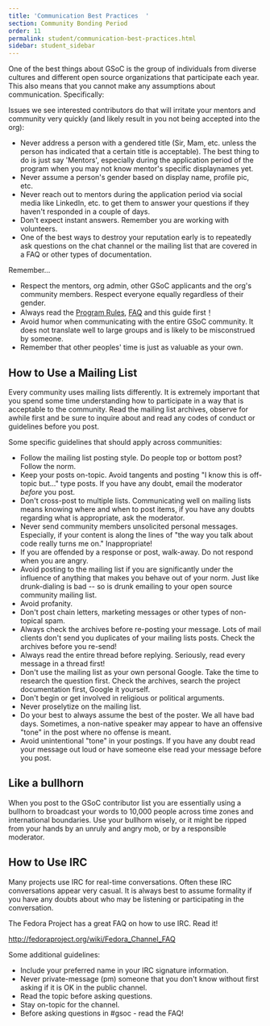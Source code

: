 ```yaml
---
title: 'Communication Best Practices  '
section: Community Bonding Period
order: 11
permalink: student/communication-best-practices.html
sidebar: student_sidebar
---
```


One of the best things about GSoC is the group of individuals from diverse cultures and different open source organizations that participate each year. This also means that you cannot make any assumptions about communication. Specifically:

Issues we see interested contributors do that will irritate your mentors and community very quickly (and likely result in you not being accepted into the org):

* Never address a person with a gendered title (Sir, Mam, etc. unless the person has indicated that a certain title is acceptable). The best thing to do is just say 'Mentors', especially during the application period of the program when you may not know mentor's specific displaynames yet.
* Never assume a person's gender based on display name, profile pic, etc.
* Never reach out to mentors during the application period via social media like LinkedIn, etc. to get them to answer your questions if they haven't responded in a couple of days.
* Don't expect instant answers. Remember you are working with volunteers.
* One of the best ways to destroy your reputation early is to repeatedly ask questions on the chat channel or the mailing list that are covered in a FAQ or other types of documentation.

Remember...

* Respect the mentors, org admin, other GSoC applicants and the org's community members. Respect everyone equally regardless of their gender.
* Always read the [Program Rules](https://developers.google.com/open-source/gsoc/rules), [FAQ](https://developers.google.com/open-source/gsoc/faq) and this guide first！
* Avoid humor when communicating with the entire GSoC community. It does not translate well to large groups and is likely to be misconstrued by someone.
* Remember that other peoples' time is just as valuable as your own.

## How to Use a Mailing List

Every community uses mailing lists differently. It is extremely important that you spend some time understanding how to participate in a way that is acceptable to the community. Read the mailing list archives, observe for awhile first and be sure to inquire about and read any codes of conduct or guidelines before you post.

Some specific guidelines that should apply across communities:

* Follow the mailing list posting style. Do people top or bottom post? Follow the norm.
* Keep your posts on-topic. Avoid tangents and posting "I know this is off-topic but..." type posts. If you have any doubt, email the moderator *before* you post.
* Don't cross-post to multiple lists. Communicating well on mailing lists means knowing where and when to post items, if you have any doubts regarding what is appropriate, ask the moderator.
* Never send community members unsolicited personal messages. Especially, if your content is along the lines of "the way you talk about code really turns me on." Inappropriate!
* If you are offended by a response or post, walk-away. Do not respond when you are angry.
* Avoid posting to the mailing list if you are significantly under the influence of anything that makes you behave out of your norm. Just like drunk-dialing is bad -- so is drunk emailing to your open source community mailing list.
* Avoid profanity.
* Don't post chain letters, marketing messages or other types of non-topical spam.
* Always check the archives before re-posting your message. Lots of mail clients don't send you duplicates of your mailing lists posts. Check the archives before you re-send!
* Always read the entire thread before replying. Seriously, read every message in a thread first!
* Don't use the mailing list as your own personal Google. Take the time to research the question first. Check the archives, search the project documentation first, Google it yourself.
* Don't begin or get involved in religious or political arguments.
* Never proselytize on the mailing list.
* Do your best to always assume the best of the poster. We all have bad days. Sometimes, a non-native speaker may appear to have an offensive "tone" in the post where no offense is meant.
* Avoid unintentional "tone" in your postings. If you have any doubt read your message out loud or have someone else read your message before you post.

## Like a bullhorn

When you post to the GSoC contributor list you are essentially using a bullhorn to broadcast your words to 10,000 people across time zones and international boundaries. Use your bullhorn wisely, or it might be ripped from your hands by an unruly and angry mob, or by a responsible moderator.

## How to Use IRC

Many projects use IRC for real-time conversations. Often these IRC conversations appear very casual. It is always best to assume formality if you have any doubts about who may be listening or participating in the conversation.

The Fedora Project has a great FAQ on how to use IRC. Read it!

<http://fedoraproject.org/wiki/Fedora_Channel_FAQ>

Some additional guidelines:

* Include your preferred name in your IRC signature information.
* Never private-message (pm) someone that you don't know without first asking if it is OK in the public channel.
* Read the topic before asking questions.
* Stay on-topic for the channel.
* Before asking questions in #gsoc - read the FAQ!

